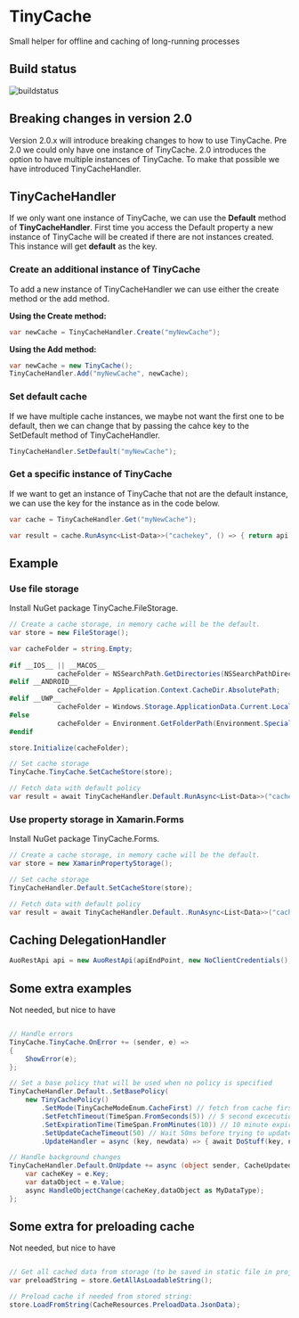 # TinyCache
Small helper for offline and caching of long-running processes

## Build status
![buildstatus](https://io2gamelabs.visualstudio.com/_apis/public/build/definitions/be16d002-5786-41a1-bf3b-3e13d5e80aa0/14/badge)

## Breaking changes in version 2.0
Version 2.0.x will introduce breaking changes to how to use TinyCache. Pre 2.0 we could only have one instance of TinyCache. 2.0 introduces the option to have multiple instances of TinyCache. To make that possible we have introduced TinyCacheHandler.

## TinyCacheHandler
If we only want one instance of TinyCache, we can use the **Default** method of **TinyCacheHandler**. First time you access the Default property a new instance of TinyCache will be created if there are not instances created. This instance will get **default** as the key.

### Create an additional instance of TinyCache
To add a new instance of TinyCacheHandler we can use either the create method or the add method. 


**Using the Create method:**
```csharp
var newCache = TinyCacheHandler.Create("myNewCache");
```

**Using the Add method:**
```csharp
var newCache = new TinyCache();
TinyCacheHandler.Add("myNewCache", newCache);
```
### Set default cache
If we have multiple cache instances, we maybe not want the first one to be default, then we can change that by passing the cahce key to the SetDefault method of TinyCacheHandler.

```csharp
TinyCacheHandler.SetDefault("myNewCache");
```

### Get a specific instance of TinyCache
If we want to get an instance of TinyCache that not are the default instance, we can use the key for the instance as in the code below.
```csharp
var cache = TinyCacheHandler.Get("myNewCache");

var result = cache.RunAsync<List<Data>>("cachekey", () => { return api.GetData("customdata"); });
```

## Example

### Use file storage
Install NuGet package TinyCache.FileStorage.

```csharp
// Create a cache storage, in memory cache will be the default.
var store = new FileStorage();

var cacheFolder = string.Empty;
            
#if __IOS__ || __MACOS__
            cacheFolder = NSSearchPath.GetDirectories(NSSearchPathDirectory.CachesDirectory, NSSearchPathDomain.User)[0];
#elif __ANDROID__
            cacheFolder = Application.Context.CacheDir.AbsolutePath;
#elif __UWP__
            cacheFolder = Windows.Storage.ApplicationData.Current.LocalFolder.Path;
#else
            cacheFolder = Environment.GetFolderPath(Environment.SpecialFolder.LocalApplicationData);
#endif

store.Initialize(cacheFolder);

// Set cache storage
TinyCache.TinyCache.SetCacheStore(store);

// Fetch data with default policy
var result = await TinyCacheHandler.Default.RunAsync<List<Data>>("cachekey", () => { return api.GetData("customdata"); });
```

### Use property storage in Xamarin.Forms
Install NuGet package TinyCache.Forms.

```csharp
// Create a cache storage, in memory cache will be the default.
var store = new XamarinPropertyStorage();

// Set cache storage
TinyCacheHandler.Default.SetCacheStore(store);

// Fetch data with default policy
var result = await TinyCacheHandler.Default..RunAsync<List<Data>>("cachekey", () => { return api.GetData("customdata"); });

```
## Caching DelegationHandler
```csharp
AuoRestApi api = new AuoRestApi(apiEndPoint, new NoClientCredentials(), new TinyCache.TinyCacheDelegationHandler());
```
## Some extra examples
Not needed, but nice to have
```csharp

// Handle errors
TinyCache.TinyCache.OnError += (sender, e) =>
{
    ShowError(e);
};

// Set a base policy that will be used when no policy is specified
TinyCacheHandler.Default..SetBasePolicy(
    new TinyCachePolicy()
        .SetMode(TinyCacheModeEnum.CacheFirst) // fetch from cache first
        .SetFetchTimeout(TimeSpan.FromSeconds(5)) // 5 second excecution limit
        .SetExpirationTime(TimeSpan.FromMinutes(10)) // 10 minute expiration before next fetch
        .SetUpdateCacheTimeout(50) // Wait 50ms before trying to update cache in background
        .UpdateHandler = async (key, newdata) => { await DoStuff(key, newdata); }); // Handle background updates 

// Handle background changes
TinyCacheHandler.Default.OnUpdate += async (object sender, CacheUpdatedEvt e) => {
    var cacheKey = e.Key;
    var dataObject = e.Value;
    async HandleObjectChange(cacheKey,dataObject as MyDataType);
};

```
## Some extra for preloading cache
Not needed, but nice to have
```csharp

// Get all cached data from storage (to be saved in static file in project and then loaded)
var preloadString = store.GetAllAsLoadableString();

// Preload cache if needed from stored string:
store.LoadFromString(CacheResources.PreloadData.JsonData);
```
